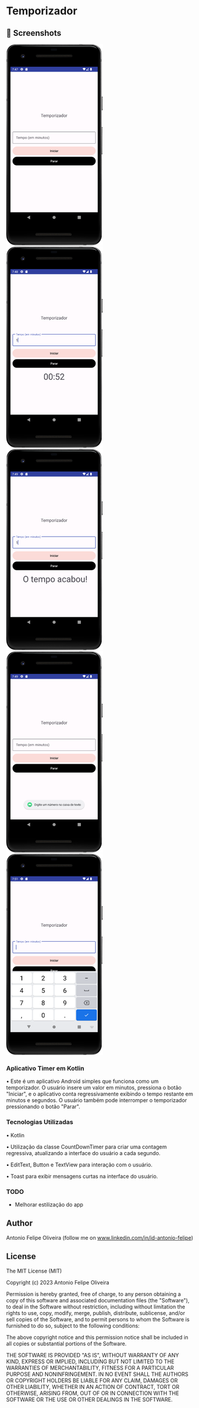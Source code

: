 # Temporizador



## :camera_flash: Screenshots
<!-- You can add more screenshots here if you like -->

<img src="/result/Screenshot_1.png" width="260">&emsp;<img src="/result/Screenshot_2.png" width="260">&emsp;<img src="/result/Screenshot_3.png" width="260"><img src="/result/Screenshot_4.png" width="260"><img src="/result/Screenshot_5.png" width="260">






### Aplicativo Timer em Kotlin

• Este é um aplicativo Android simples que funciona como um temporizador. O usuário insere um valor em minutos, pressiona o botão "Iniciar", e o 
aplicativo conta regressivamente exibindo o tempo restante em minutos e segundos. O usuário também pode interromper o temporizador pressionando o botão "Parar".

### Tecnologias Utilizadas

• Kotlin


• Utilização da classe CountDownTimer para criar uma contagem regressiva, atualizando a interface do usuário a cada segundo.


• EditText, Button e TextView para interação com o usuário.


• Toast para exibir mensagens curtas na interface do usuário.


### TODO 
- Melhorar estilização do app
  

## Author
Antonio Felipe Oliveira (follow me on www.linkedin.com/in/id-antonio-felipe)



## License

The MIT License (MIT)

Copyright (c) 2023 Antonio Felipe Oliveira

Permission is hereby granted, free of charge, to any person obtaining a copy of
this software and associated documentation files (the "Software"), to deal in
the Software without restriction, including without limitation the rights to
use, copy, modify, merge, publish, distribute, sublicense, and/or sell copies of
the Software, and to permit persons to whom the Software is furnished to do so,
subject to the following conditions:

The above copyright notice and this permission notice shall be included in all
copies or substantial portions of the Software.

THE SOFTWARE IS PROVIDED "AS IS", WITHOUT WARRANTY OF ANY KIND, EXPRESS OR
IMPLIED, INCLUDING BUT NOT LIMITED TO THE WARRANTIES OF MERCHANTABILITY, FITNESS
FOR A PARTICULAR PURPOSE AND NONINFRINGEMENT. IN NO EVENT SHALL THE AUTHORS OR
COPYRIGHT HOLDERS BE LIABLE FOR ANY CLAIM, DAMAGES OR OTHER LIABILITY, WHETHER
IN AN ACTION OF CONTRACT, TORT OR OTHERWISE, ARISING FROM, OUT OF OR IN
CONNECTION WITH THE SOFTWARE OR THE USE OR OTHER DEALINGS IN THE SOFTWARE.
```
